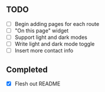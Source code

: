 ## TODO

- [ ] Begin adding pages for each route
- [ ] "On this page" widget
- [ ] Support light and dark modes
- [ ] Write light and dark mode toggle
- [ ] Insert more contact info

## Completed

- [x] Flesh out README
